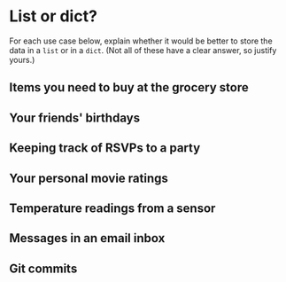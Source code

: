 # List or dict?
 
For each use case below, explain whether it would be better to store the data 
in a `list` or in a `dict`. (Not all of these have a clear answer, so justify
yours.)
 
## Items you need to buy at the grocery store

## Your friends' birthdays

## Keeping track of RSVPs to a party

## Your personal movie ratings

## Temperature readings from a sensor

## Messages in an email inbox

## Git commits

